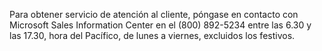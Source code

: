 Para obtener servicio de atención al cliente, póngase en contacto con Microsoft Sales Information Center en el (800) 892-5234 entre las 6.30 y las 17.30, hora del Pacífico, de lunes a viernes, excluidos los festivos.